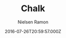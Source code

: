 ---
title: Chalk
github: https://github.com/nielsenramon/chalk
demo: https://chalk.nielsenramon.com
author: Nielsen Ramon
ssg:
  - Jekyll
cms:
  - Markdown
date: 2016-07-26T20:59:57.000Z
description: >-
  Chalk is a high quality, completely customizable, performant and 100% free
  Jekyll blog theme.
draft: true
publish_date: '2016-07-26T20:59:57Z'
update_date: '2019-12-21T19:44:00Z'
github_star: 1143
github_fork: 438
---